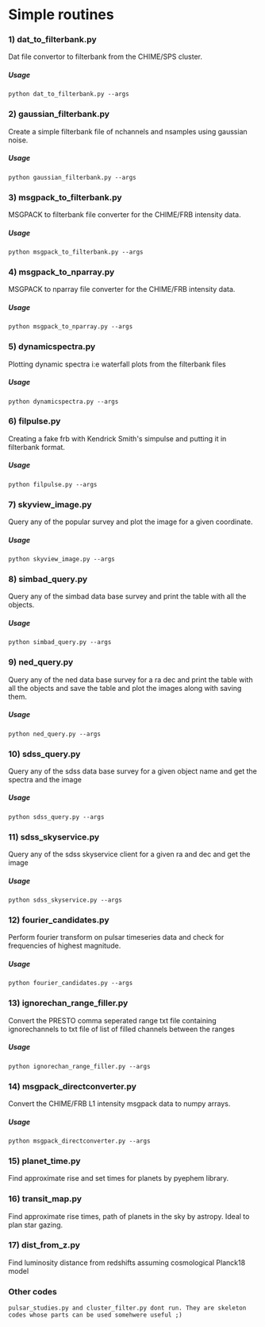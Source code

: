 # Simple routines

### 1) dat_to_filterbank.py
Dat file convertor to filterbank from the CHIME/SPS cluster. 
<br />
##### Usage
 `python dat_to_filterbank.py --args`
 
### 2) gaussian_filterbank.py 
Create a simple filterbank file of nchannels and nsamples using gaussian noise.
<br />
##### Usage
`python gaussian_filterbank.py --args`

### 3) msgpack_to_filterbank.py
MSGPACK to filterbank file converter for the CHIME/FRB intensity data.
<br />
##### Usage
`python msgpack_to_filterbank.py --args` 


### 4) msgpack_to_nparray.py
MSGPACK to nparray file converter for the CHIME/FRB intensity data.
<br />
##### Usage
`python msgpack_to_nparray.py --args` 

### 5) dynamicspectra.py
Plotting dynamic spectra i:e waterfall plots from the filterbank files
<br />
##### Usage
`python dynamicspectra.py --args` 

### 6) filpulse.py
Creating a fake frb with Kendrick Smith's simpulse and putting it in filterbank format.
<br />
##### Usage
`python filpulse.py --args` 

### 7) skyview_image.py
Query any of the popular survey and plot the image for a given coordinate.
<br />
##### Usage
`python skyview_image.py --args` 

### 8) simbad_query.py
Query any of the simbad data base survey and print the table with all the objects.
<br />
##### Usage
`python simbad_query.py --args` 

### 9) ned_query.py
Query any of the ned data base survey for a ra dec  and print the table with all the objects and save the table and plot the images along with saving them.
<br />
##### Usage
`python ned_query.py --args` 

### 10) sdss_query.py
Query any of the sdss data base survey for a given object name   and get the spectra and the image 
<br />
##### Usage
`python sdss_query.py --args` 

### 11) sdss_skyservice.py
Query any of the sdss skyservice client for a given ra and dec  and get the image 
<br />
##### Usage
`python sdss_skyservice.py --args` 

### 12) fourier_candidates.py
Perform fourier transform on pulsar timeseries data and check for frequencies of highest magnitude.
<br />
##### Usage
`python fourier_candidates.py --args` 

### 13) ignorechan_range_filler.py
Convert the PRESTO comma seperated range txt file containing ignorechannels to txt file of list of filled channels between the ranges
<br />
##### Usage
`python ignorechan_range_filler.py --args` 

### 14) msgpack_directconverter.py
Convert the CHIME/FRB L1 intensity msgpack data to numpy arrays.
<br />
##### Usage
`python msgpack_directconverter.py --args` 

### 15) planet_time.py
Find approximate rise and set times for planets by pyephem library.

### 16) transit_map.py
Find approximate rise times, path of planets in the sky by astropy. Ideal to plan star gazing.

### 17) dist_from_z.py
Find luminosity distance from redshifts assuming cosmological Planck18 model


### Other codes
`pulsar_studies.py and cluster_filter.py dont run. They are skeleton codes whose parts can be used somehwere useful ;)`






